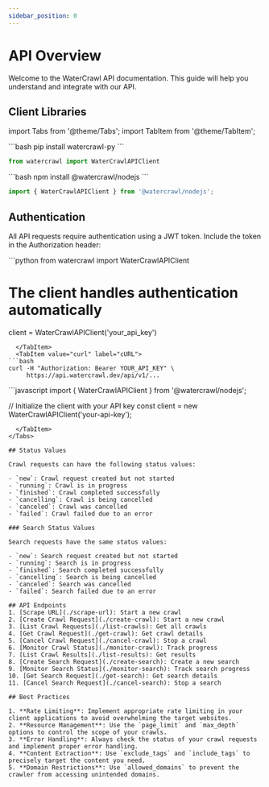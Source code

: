 ```yaml
---
sidebar_position: 0
---
```


# API Overview

Welcome to the WaterCrawl API documentation. This guide will help you understand and integrate with our API.

## Client Libraries

import Tabs from '@theme/Tabs';
import TabItem from '@theme/TabItem';

<Tabs groupId="client-examples">
  <TabItem value="python" label="Python" default>
```bash
pip install watercrawl-py
```

```python
from watercrawl import WaterCrawlAPIClient
```
  </TabItem>
  <TabItem value="node" label="Node.js">
```bash
npm install @watercrawl/nodejs
```

```javascript
import { WaterCrawlAPIClient } from '@watercrawl/nodejs';
```
  </TabItem>
</Tabs>

## Authentication

All API requests require authentication using a JWT token. Include the token in the Authorization header:

<Tabs groupId="client-examples">
  <TabItem value="python" label="Python" default>
```python
from watercrawl import WaterCrawlAPIClient

# The client handles authentication automatically
client = WaterCrawlAPIClient('your_api_key')
```
  </TabItem>
  <TabItem value="curl" label="cURL">
```bash
curl -H "Authorization: Bearer YOUR_API_KEY" \
     https://api.watercrawl.dev/api/v1/...
```
  </TabItem>
  <TabItem value="node" label="Node.js">
```javascript
import { WaterCrawlAPIClient } from '@watercrawl/nodejs';

// Initialize the client with your API key
const client = new WaterCrawlAPIClient('your-api-key');
```
  </TabItem>
</Tabs>

## Status Values

Crawl requests can have the following status values:

- `new`: Crawl request created but not started
- `running`: Crawl is in progress
- `finished`: Crawl completed successfully
- `cancelling`: Crawl is being cancelled
- `canceled`: Crawl was cancelled
- `failed`: Crawl failed due to an error

### Search Status Values

Search requests have the same status values:

- `new`: Search request created but not started
- `running`: Search is in progress
- `finished`: Search completed successfully
- `cancelling`: Search is being cancelled
- `canceled`: Search was cancelled
- `failed`: Search failed due to an error

## API Endpoints
1. [Scrape URL](./scrape-url): Start a new crawl
2. [Create Crawl Request](./create-crawl): Start a new crawl
3. [List Crawl Requests](./list-crawls): Get all crawls
4. [Get Crawl Request](./get-crawl): Get crawl details
5. [Cancel Crawl Request](./cancel-crawl): Stop a crawl
6. [Monitor Crawl Status](./monitor-crawl): Track progress
7. [List Crawl Results](./list-results): Get results
8. [Create Search Request](./create-search): Create a new search
9. [Monitor Search Status](./monitor-search): Track search progress
10. [Get Search Request](./get-search): Get search details
11. [Cancel Search Request](./cancel-search): Stop a search

## Best Practices

1. **Rate Limiting**: Implement appropriate rate limiting in your client applications to avoid overwhelming the target websites.
2. **Resource Management**: Use the `page_limit` and `max_depth` options to control the scope of your crawls.
3. **Error Handling**: Always check the status of your crawl requests and implement proper error handling.
4. **Content Extraction**: Use `exclude_tags` and `include_tags` to precisely target the content you need.
5. **Domain Restrictions**: Use `allowed_domains` to prevent the crawler from accessing unintended domains.

